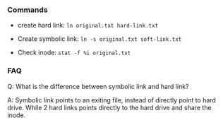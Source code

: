 ### Commands

- create hard link: `ln original.txt hard-link.txt`

- Create symbolic link: `ln -s original.txt soft-link.txt`

- Check inode: `stat -f %i original.txt`

### FAQ

Q: What is the difference between symbolic link and hard link?

A: Symbolic link points to an exiting file, instead of directly point to hard drive. While 2 hard links points directly to the hard drive and share the inode.
